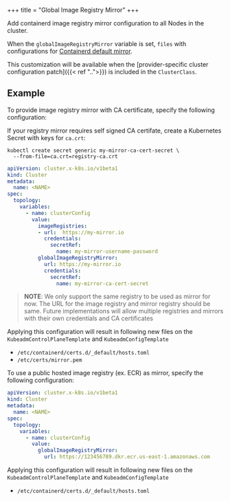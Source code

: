 +++
title = "Global Image Registry Mirror"
+++

Add containerd image registry mirror configuration to all Nodes in the cluster.

When the `globalImageRegistryMirror` variable is set, `files` with configurations for
[Containerd default mirror](https://github.com/containerd/containerd/blob/main/docs/hosts.md).

This customization will be available when the
[provider-specific cluster configuration patch]({{< ref "..">}}) is included in the `ClusterClass`.

## Example

To provide image registry mirror with CA certificate, specify the following configuration:

If your registry mirror requires self signed CA certifate, create a Kubernetes Secret with keys for `ca.crt`:

```shell
kubectl create secret generic my-mirror-ca-cert-secret \
  --from-file=ca.crt=registry-ca.crt
```

```yaml
apiVersion: cluster.x-k8s.io/v1beta1
kind: Cluster
metadata:
  name: <NAME>
spec:
  topology:
    variables:
      - name: clusterConfig
        value:
          imageRegistries:
          - url:  https://my-mirror.io
            credentials:
              secretRef:
                name: my-mirror-username-password
          globalImageRegistryMirror:
            url: https://my-mirror.io
            credentials:
              secretRef:
                name: my-mirror-ca-cert-secret
```

> **NOTE**: We only support the same registry to be used as mirror for now.
The URL for the image registry and mirror registry should be same.
Future implementations will allow multiple registries and mirrors with their own credentials and CA certificates

Applying this configuration will result in following new files on the
`KubeadmControlPlaneTemplate` and `KubeadmConfigTemplate`

- `/etc/containerd/certs.d/_default/hosts.toml`
- `/etc/certs/mirror.pem`

To use a public hosted image registry (ex. ECR) as mirror, specify the following configuration:

```yaml
apiVersion: cluster.x-k8s.io/v1beta1
kind: Cluster
metadata:
  name: <NAME>
spec:
  topology:
    variables:
      - name: clusterConfig
        value:
          globalImageRegistryMirror:
            url: https://123456789.dkr.ecr.us-east-1.amazonaws.com
```

Applying this configuration will result in following new files on the
`KubeadmControlPlaneTemplate` and `KubeadmConfigTemplate`

- `/etc/containerd/certs.d/_default/hosts.toml`
